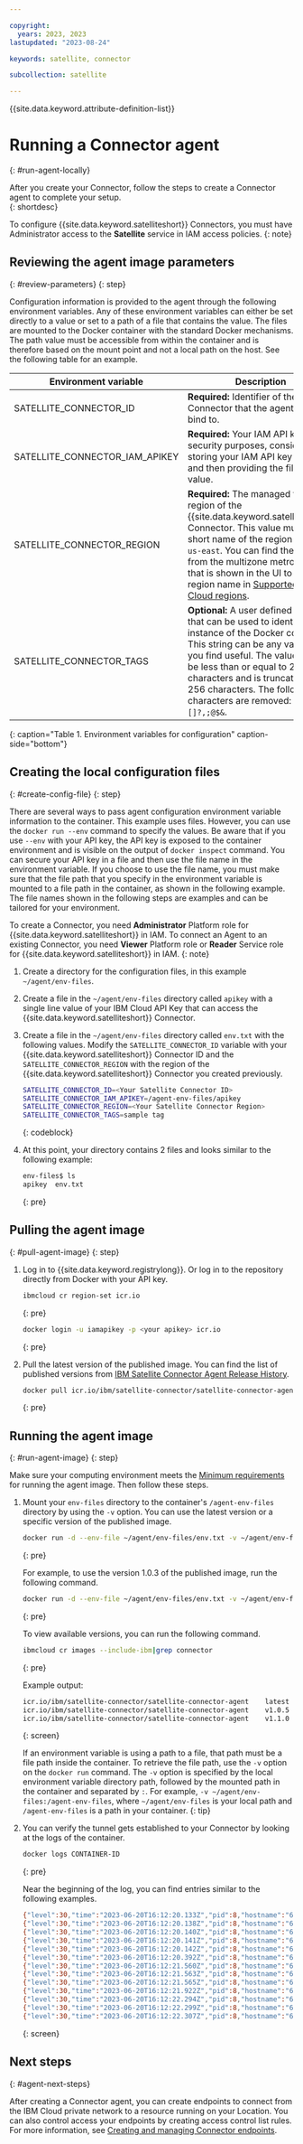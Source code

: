```yaml
---

copyright:
  years: 2023, 2023
lastupdated: "2023-08-24"

keywords: satellite, connector

subcollection: satellite

---
```


{{site.data.keyword.attribute-definition-list}}

# Running a Connector agent
{: #run-agent-locally}

After you create your Connector, follow the steps to create a Connector agent to complete your setup.   
{: shortdesc}

To configure {{site.data.keyword.satelliteshort}} Connectors, you must have Administrator access to the **Satellite** service in IAM access policies.
{: note}
  
## Reviewing the agent image parameters
{: #review-parameters}
{: step}  
  
Configuration information is provided to the agent through the following environment variables. Any of these environment variables can either be set directly to a value or set to a path of a file that contains the value. The files are mounted to the Docker container with the standard Docker mechanisms. The path value must be accessible from within the container and is therefore based on the mount point and not a local path on the host. See the following table for an example.

| Environment variable | Description |
| -------------------- | ----------- |
| SATELLITE_CONNECTOR_ID |  **Required:** Identifier of the Satellite Connector that the agent is to bind to. |
| SATELLITE_CONNECTOR_IAM_APIKEY | **Required:** Your IAM API key. For security purposes, consider storing your IAM API key in a file and then providing the file for this value. |
| SATELLITE_CONNECTOR_REGION | **Required:** The managed from region of the {{site.data.keyword.satelliteshort}} Connector. This value must be the short name of the region such as `us-east`. You can find the mapping from the multizone metro name that is shown in the UI to the region name in [Supported IBM Cloud regions](/docs/satellite?topic=satellite-sat-regions). |
| SATELLITE_CONNECTOR_TAGS | **Optional:** A user defined string that can be used to identify the instance of the Docker container. This string can be any value that you find useful. The value must be less than or equal to 256 characters and is truncated if over 256 characters. The following characters are removed: `<>/{}%[]?,;@$&`. |
{: caption="Table 1. Environment variables for configuration" caption-side="bottom"}
  
## Creating the local configuration files
{: #create-config-file}
{: step}

There are several ways to pass agent configuration environment variable information to the container. This example uses files. However, you can use the `docker run --env` command to specify the values. Be aware that if you use `--env` with your API key, the API key is exposed to the container environment and is visible on the output of `docker inspect` command.  You can secure your API key in a file and then use the file name in the environment variable. If you choose to use the file name, you must make sure that the file path that you specify in the environment variable is mounted to a file path in the container, as shown in the following example. The file names shown in the following steps are examples and can be tailored for your environment.

To create a Connector, you need **Administrator** Platform role for {{site.data.keyword.satelliteshort}} in IAM. To connect an Agent to an existing Connector, you need **Viewer** Platform role or **Reader** Service role for {{site.data.keyword.satelliteshort}} in IAM.
{: note}
  
1. Create a directory for the configuration files, in this example `~/agent/env-files`.
1. Create a file in the `~/agent/env-files` directory called `apikey` with a single line value of your IBM Cloud API Key that can access the {{site.data.keyword.satelliteshort}} Connector.
1. Create a file in the `~/agent/env-files` directory called `env.txt` with the following values. Modify the `SATELLITE_CONNECTOR_ID` variable with your {{site.data.keyword.satelliteshort}} Connector ID and the `SATELLITE_CONNECTOR_REGION` with the region of the {{site.data.keyword.satelliteshort}} Connector you created previously. 

    ```sh
    SATELLITE_CONNECTOR_ID=<Your Satellite Connector ID>
    SATELLITE_CONNECTOR_IAM_APIKEY=/agent-env-files/apikey
    SATELLITE_CONNECTOR_REGION=<Your Satellite Connector Region>
    SATELLITE_CONNECTOR_TAGS=sample tag
    ```
    {: codeblock}
  
1. At this point, your directory contains 2 files and looks similar to the following example:
    ```sh
    env-files$ ls
    apikey  env.txt
    ```
    {: pre}

## Pulling the agent image
{: #pull-agent-image}
{: step}


1. Log in to {{site.data.keyword.registrylong}}. Or log in to the repository directly from Docker with your API key.

    ```sh
    ibmcloud cr region-set icr.io
    ```
    {: pre}
    
    ```sh
    docker login -u iamapikey -p <your apikey> icr.io
    ```
    {: pre}

1. Pull the latest version of the published image. You can find the list of published versions from [IBM Satellite Connector Agent Release History](/docs/satellite?topic=satellite-cl-connector-agent-image).
    ```sh
    docker pull icr.io/ibm/satellite-connector/satellite-connector-agent:latest
    ```
    {: pre}


## Running the agent image
{: #run-agent-image}
{: step}  

Make sure your computing environment meets the [Minimum requirements](/docs/satellite?topic=satellite-understand-connectors&interface=ui#min-requirements) for running the agent image. Then follow these steps.

1. Mount your `env-files` directory to the container's `/agent-env-files` directory by using the `-v` option. You can use the latest version or a specific version of the published image.  
    ```sh
    docker run -d --env-file ~/agent/env-files/env.txt -v ~/agent/env-files:/agent-env-files icr.io/ibm/satellite-connector/satellite-connector-agent:latest
    ```
    {: pre}   

  
    For example, to use the version 1.0.3 of the published image, run the following command.

    ```sh
    docker run -d --env-file ~/agent/env-files/env.txt -v ~/agent/env-files:/agent-env-files icr.io/ibm/satellite-connector/satellite-connector-agent:v1.1.0
    ```
    {: pre}    
  
    To view available versions, you can run the following command.

    ```sh
    ibmcloud cr images --include-ibm|grep connector
    ```
    {: pre}
  
    Example output:
    ```sh
    icr.io/ibm/satellite-connector/satellite-connector-agent    latest    5f4e42c8d53e   ibm         1 day ago       124 MB   -
    icr.io/ibm/satellite-connector/satellite-connector-agent    v1.0.5    6eadd91be5c0   ibm         1 week ago      124 MB   -
    icr.io/ibm/satellite-connector/satellite-connector-agent    v1.1.0    5f4e42c8d53e   ibm         1 day ago       124 MB   -
    ```
    {: screen}

  
    If an environment variable is using a path to a file, that path must be a file path inside the container. To retrieve the file path, use the `-v` option on the `docker run` command. The `-v` option is specified by the local environment variable directory path, followed by the mounted path in the container and separated by `:`. For example, `-v ~/agent/env-files:/agent-env-files`, where `~/agent/env-files` is your local path and `/agent-env-files` is a path in your container. 
    {: tip}


1. You can verify the tunnel gets established to your Connector by looking at the logs of the container.
    ```sh
    docker logs CONTAINER-ID
    ```
    {: pre}
 
    Near the beginning of the log, you can find entries similar to the following examples.

    ```sh
    {"level":30,"time":"2023-06-20T16:12:20.133Z","pid":8,"hostname":"6b793f671c79","name":"agentOps","msgid":"A02","msg":"Load SATELLITE_CONNECTOR_ID value from SATELLITE_CONNECTOR_ID environment variable."}
    {"level":30,"time":"2023-06-20T16:12:20.138Z","pid":8,"hostname":"6b793f671c79","name":"agentOps","msgid":"A01","msg":"Load SATELLITE_CONNECTOR_IAM_APIKEY value from file /agent-env-files/apikey."}
    {"level":30,"time":"2023-06-20T16:12:20.140Z","pid":8,"hostname":"6b793f671c79","name":"agentOps","msgid":"A02","msg":"Load SATELLITE_CONNECTOR_TAGS value from SATELLITE_CONNECTOR_TAGS environment variable."}
    {"level":30,"time":"2023-06-20T16:12:20.141Z","pid":8,"hostname":"6b793f671c79","name":"agentOps","msgid":"A02","msg":"Load SATELLITE_CONNECTOR_REGION value from SATELLITE_CONNECTOR_REGION environment variable."}
    {"level":30,"time":"2023-06-20T16:12:20.142Z","pid":8,"hostname":"6b793f671c79","name":"connector-agent","msgid":"LA2","msg":"Connector id: U2F0ZWxsaXRlQ29ubmVjdG9yOiJjaThzdWd1ZDFwZ2RrZmUxa3UxZyI, region: us-south, release info: 20230610-dd48822928d35a84b31029a996fa9abc9d29fc93_A."}
    {"level":30,"time":"2023-06-20T16:12:20.392Z","pid":8,"hostname":"6b793f671c79","name":"tunneldns","msgid":"D04","msg":"DoTunnelDNSLookup DNS resolve c-01-ws.us-south.link.satellite.cloud.ibm.com to 169.61.31.178"}
    {"level":30,"time":"2023-06-20T16:12:21.560Z","pid":8,"hostname":"6b793f671c79","name":"utilities","msg":"MakeLinkAPICall GET /v1/connectors/U2F0ZWxsaXRlQ29ubmVjdG9yOiJjaThzdWd1ZDFwZ2RrZmUxa3UxZyI status code 200"}
    {"level":30,"time":"2023-06-20T16:12:21.563Z","pid":8,"hostname":"6b793f671c79","name":"agent_tunnel","msgid":"LAT03","msg":"Got configuration"}
    {"level":30,"time":"2023-06-20T16:12:21.565Z","pid":8,"hostname":"6b793f671c79","name":"agent_tunnel","msgid":"LAT04-wss://c-01-ws.us-south.link.satellite.cloud.ibm.com/ws","msg":"Connecting to wss://c-01-ws.us-south.link.satellite.cloud.ibm.com/ws"}
    {"level":30,"time":"2023-06-20T16:12:21.922Z","pid":8,"hostname":"6b793f671c79","name":"tunneldns","msgid":"D04","msg":"DoTunnelDNSLookup DNS resolve c-01-ws.us-south.link.satellite.cloud.ibm.com to 169.61.31.178"}
    {"level":30,"time":"2023-06-20T16:12:22.294Z","pid":8,"hostname":"6b793f671c79","name":"TunnelCore","msgid":"TC24","msg":"Tunnel open","connector_id":"U2F0ZWxsaXRlQ29ubmVjdG9yOiJjaThzdWd1ZDFwZ2RrZmUxa3UxZyI"}
    {"level":30,"time":"2023-06-20T16:12:22.299Z","pid":8,"hostname":"6b793f671c79","name":"connector_tunnel_base","msgid":"CTB26-U2F0ZWxsaXRlQ29ubmVjdG9yOiJjaThzdWd1ZDFwZ2RrZmUxa3UxZyI","msg":"Send connector information to tunnel server"}
    {"level":30,"time":"2023-06-20T16:12:22.307Z","pid":8,"hostname":"6b793f671c79","name":"connector_tunnel_base","msgid":"CTB27","msg":"Tunnel connected","connector_id":"U2F0ZWxsaXRlQ29ubmVjdG9yOiJjaThzdWd1ZDFwZ2RrZmUxa3UxZyI","cipher":{"name":"TLS_AES_256_GCM_SHA384","standardName":"TLS_AES_256_GCM_SHA384","version":"TLSv1.3"}}
    ```
    {: screen}


## Next steps
{: #agent-next-steps}

After creating a Connector agent, you can create endpoints to connect from the IBM Cloud private network to a resource running on your Location. You can also control access your endpoints by creating access control list rules. For more information, see [Creating and managing Connector endpoints](/docs/satellite?topic=satellite-connector-create-endpoints).
  

